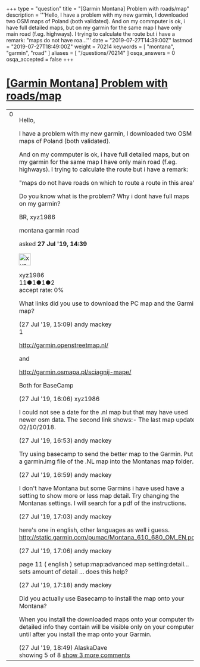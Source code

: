 +++
type = "question"
title = "[Garmin Montana] Problem with roads/map"
description = '''Hello, I have a problem with my new garmin, I downloaded two OSM maps of Poland (both validated). And on my commputer is ok, i have full detailed maps, but on my garmin for the same map I have only main road (f.eg. highways). I trying to calculate the route but i have a remark: &quot;maps do not have roa...'''
date = "2019-07-27T14:39:00Z"
lastmod = "2019-07-27T18:49:00Z"
weight = 70214
keywords = [ "montana", "garmin", "road" ]
aliases = [ "/questions/70214" ]
osqa_answers = 0
osqa_accepted = false
+++

<div class="headNormal">

# [\[Garmin Montana\] Problem with roads/map](/questions/70214/garmin-montana-problem-with-roadsmap)

</div>

<div id="main-body">

<div id="askform">

<table id="question-table" style="width:100%;">
<colgroup>
<col style="width: 50%" />
<col style="width: 50%" />
</colgroup>
<tbody>
<tr>
<td style="width: 30px; vertical-align: top"><div class="vote-buttons">
<span id="post-70214-upvote" class="ajax-command post-vote up" rel="nofollow" title="I like this post (click again to cancel)"> </span>
<div id="post-70214-score" class="post-score" title="current number of votes">
0
</div>
<span id="post-70214-downvote" class="ajax-command post-vote down" rel="nofollow" title="I dont like this post (click again to cancel)"> </span> <span id="favorite-mark" class="ajax-command favorite-mark" rel="nofollow" title="mark/unmark this question as favorite (click again to cancel)"> </span>
<div id="favorite-count" class="favorite-count">
&#10;</div>
</div></td>
<td><div id="item-right">
<div class="question-body">
<p>Hello,</p>
<p>I have a problem with my new garmin, I downloaded two OSM maps of Poland (both validated).</p>
<p>And on my commputer is ok, i have full detailed maps, but on my garmin for the same map I have only main road (f.eg. highways). I trying to calculate the route but i have a remark:</p>
<p>"maps do not have roads on which to route a route in this area"</p>
<p>Do you know what is the problem? Why i dont have full maps on my garmin?</p>
<p>BR, xyz1986</p>
</div>
<div id="question-tags" class="tags-container tags">
<span class="post-tag tag-link-montana" rel="tag" title="see questions tagged &#39;montana&#39;">montana</span> <span class="post-tag tag-link-garmin" rel="tag" title="see questions tagged &#39;garmin&#39;">garmin</span> <span class="post-tag tag-link-road" rel="tag" title="see questions tagged &#39;road&#39;">road</span>
</div>
<div id="question-controls" class="post-controls">
&#10;</div>
<div class="post-update-info-container">
<div class="post-update-info post-update-info-user">
<p>asked <strong>27 Jul '19, 14:39</strong></p>
<img src="https://secure.gravatar.com/avatar/03bc9e34cd434a73ce91d1ce262de1a7?s=32&amp;d=identicon&amp;r=g" class="gravatar" width="32" height="32" alt="xyz1986&#39;s gravatar image" />
<p><span>xyz1986</span><br />
<span class="score" title="11 reputation points">11</span><span title="1 badges"><span class="badge1">●</span><span class="badgecount">1</span></span><span title="1 badges"><span class="silver">●</span><span class="badgecount">1</span></span><span title="2 badges"><span class="bronze">●</span><span class="badgecount">2</span></span><br />
<span class="accept_rate" title="Rate of the user&#39;s accepted answers">accept rate:</span> <span title="xyz1986 has no accepted answers">0%</span></p>
</div>
</div>
<div id="comments-container-70214" class="comments-container">
<span id="70216"></span>
<div id="comment-70216" class="comment">
<div id="post-70216-score" class="comment-score">
&#10;</div>
<div class="comment-text">
<p>What links did you use to download the PC map and the Garmin map?</p>
</div>
<div id="comment-70216-info" class="comment-info">
<span class="comment-age">(27 Jul '19, 15:09)</span> <span class="comment-user userinfo">andy mackey</span>
</div>
</div>
<span id="70218"></span>
<div id="comment-70218" class="comment">
<div id="post-70218-score" class="comment-score">
1
</div>
<div class="comment-text">
<p><a href="http://garmin.openstreetmap.nl/">http://garmin.openstreetmap.nl/</a></p>
<p>and</p>
<p><a href="http://garmin.osmapa.pl/sciagnij-mape/">http://garmin.osmapa.pl/sciagnij-mape/</a></p>
<p>Both for BaseCamp</p>
</div>
<div id="comment-70218-info" class="comment-info">
<span class="comment-age">(27 Jul '19, 16:06)</span> <span class="comment-user userinfo">xyz1986</span>
</div>
</div>
<span id="70219"></span>
<div id="comment-70219" class="comment">
<div id="post-70219-score" class="comment-score">
&#10;</div>
<div class="comment-text">
<p>I could not see a date for the .nl map but that may have used newer osm data. The second link shows:- The last map update: 02/10/2018.</p>
</div>
<div id="comment-70219-info" class="comment-info">
<span class="comment-age">(27 Jul '19, 16:53)</span> <span class="comment-user userinfo">andy mackey</span>
</div>
</div>
<span id="70220"></span>
<div id="comment-70220" class="comment">
<div id="post-70220-score" class="comment-score">
&#10;</div>
<div class="comment-text">
<p>Try using basecamp to send the better map to the Garmin. Put a garmin.img file of the .NL map into the Montanas map folder.</p>
</div>
<div id="comment-70220-info" class="comment-info">
<span class="comment-age">(27 Jul '19, 16:59)</span> <span class="comment-user userinfo">andy mackey</span>
</div>
</div>
<span id="70221"></span>
<div id="comment-70221" class="comment">
<div id="post-70221-score" class="comment-score">
&#10;</div>
<div class="comment-text">
<p>I don't have Montana but some Garmins i have used have a setting to show more or less map detail. Try changing the Montanas settings. I will search for a pdf of the instructions.</p>
</div>
<div id="comment-70221-info" class="comment-info">
<span class="comment-age">(27 Jul '19, 17:03)</span> <span class="comment-user userinfo">andy mackey</span>
</div>
</div>
<span id="70222"></span>
<div id="comment-70222" class="comment not_top_scorer">
<div id="post-70222-score" class="comment-score">
&#10;</div>
<div class="comment-text">
<p>here's one in english, other languages as well i guess. <a href="http://static.garmin.com/pumac/Montana_610_680_OM_EN.pdf">http://static.garmin.com/pumac/Montana_610_680_OM_EN.pdf</a></p>
</div>
<div id="comment-70222-info" class="comment-info">
<span class="comment-age">(27 Jul '19, 17:06)</span> <span class="comment-user userinfo">andy mackey</span>
</div>
</div>
<span id="70223"></span>
<div id="comment-70223" class="comment not_top_scorer">
<div id="post-70223-score" class="comment-score">
&#10;</div>
<div class="comment-text">
<p>page 11 ( english ) setup:map:advanced map setting:detail... sets amount of detail ... does this help?</p>
</div>
<div id="comment-70223-info" class="comment-info">
<span class="comment-age">(27 Jul '19, 17:18)</span> <span class="comment-user userinfo">andy mackey</span>
</div>
</div>
<span id="70224"></span>
<div id="comment-70224" class="comment not_top_scorer">
<div id="post-70224-score" class="comment-score">
&#10;</div>
<div class="comment-text">
<p>Did you actually use Basecamp to install the map onto your Montana?</p>
<p>When you install the downloaded maps onto your computer the detailed info they contain will be visible only on your computer until after you install the map onto your Garmin.</p>
</div>
<div id="comment-70224-info" class="comment-info">
<span class="comment-age">(27 Jul '19, 18:49)</span> <span class="comment-user userinfo">AlaskaDave</span>
</div>
</div>
</div>
<div id="comment-tools-70214" class="comment-tools">
<span class="comments-showing"> showing 5 of 8 </span> <a href="#" class="show-all-comments-link">show 3 more comments</a>
</div>
<div class="clear">
&#10;</div>
<div id="comment-70214-form-container" class="comment-form-container">
&#10;</div>
<div class="clear">
&#10;</div>
</div></td>
</tr>
</tbody>
</table>

</div>

</div>

